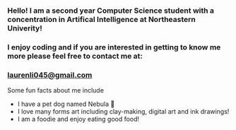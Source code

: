 ### Hello! I am a second year Computer Science student with a concentration in Artifical Intelligence at Northeastern Univerity!
### I enjoy coding and if you are interested in getting to know me more please feel free to contact me at:
### laurenli045@gmail.com 
 Some fun facts about me include
 - I have a pet dog named Nebula 🐶
 - I love many forms art including clay-making, digital art and ink drawings!
 - I am a foodie and enjoy eating good food!

<!--
**xiao-mao88/xiao-mao88** is a ✨ _special_ ✨ repository because its `README.md` (this file) appears on your GitHub profile.

Here are some ideas to get you started:

- 🔭 I’m currently working on college classes
- 🌱 I’m currently learning Dr Racket (BSL)
- 👯 I’m looking to collaborate on nothing right now
- 🤔 I’m looking for help with programming
- 💬 Ask me about simple Java codes
- 📫 How to reach me: :3
- 😄 Pronouns: she/her
- ⚡ Fun fact: I have a pet dog named Nebula
-->
